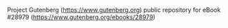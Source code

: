 Project Gutenberg (https://www.gutenberg.org) public repository for eBook #28979 (https://www.gutenberg.org/ebooks/28979)
